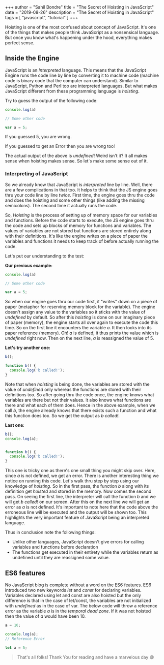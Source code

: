+++
author = "Sahil Bondre"
title = "The Secret of Hoisting in JavaScript"
date = "2019-08-26"
description = "The Secret of Hoisting in JavaScript"
tags = [
    "javascript",
    "tutorial"
]
+++

Hoisting is one of the most confused about concept of JavaScript. It's one of the things that makes people think JavaScript as a nonsensical language. But once you know what's happening under the hood, everything makes perfect sense.

## Inside the Engine

JavaScript is an _Interpreted_ language. This means that the JavaScript Engine runs the code line by line by converting it to machine code (machine code is binary code that the computer can understand). Similar to JavaScript, Python and Perl too are interpreted languages. But what makes JavaScript different from these programming language is _hoisting_.

Try to guess the output of the following code:

```javascript
console.log(a)

// Some other code

var a = 5;
```

If you guessed 5, you are wrong.

If you guessed to get an Error then you are wrong too!

The actual output of the above is _undefined_! Weird isn't it? It all makes sense when hoisting makes sense. So let's make some sense out of it.

### Interpreting of JavaScript

So we already know that JavaScript is _interpreted_ line by line. Well, there are a few complications in that too. It helps to think that the JS engine goes thru your code line by line _twice_. First time, the engine goes thru the code and does the hoisting and some other things (like adding the missing semicolons). The second time it actually runs the code.

So, _Hoisting_ is the process of setting up of memory space for our variables and functions. Before the code starts to execute, the JS engine goes thru the code and sets up blocks of memory for functions and variables. The values of variables are not stored but functions are stored entirely along with their definitions. It's like the engine writes on a piece of paper the variables and functions it needs to keep track of before actually running the code.

Let's put our understanding to the test:

**Our previous example:**

```javascript
console.log(a)

// Some other code

var a = 5;

```

So when our engine goes thru our code first, it "writes" down on a piece of paper (metaphor for reserving memory block for the variable). The engine doesn't assign any value to the variables so it sticks with the value of _undefined_ by default. So after this _hoisting_ is done on our imaginary piece of paper (memory), the engine starts all over again to execute the code this time. So on the first line it encounters the variable _a_. It then looks into its paper reference (memory). Oh! _a_ is defined, it thus prints the value which is _undefined_ right now. Then on the next line, _a_ is reassigned the value of 5.

**Let's try another one:**

```javascript
b();

function b() {
  console.log('b called!');
}
```

Note that when _hoisting_ is being done, the variables are stored with the value of _undefined_ only whereas the functions are stored with their definitions too. So after going thru the code once, the engine knows what variables are there but not their values. It also knows what functions are there and what each of them does. Hence in the above example, when we call _b_, the engine already knows that there exists such a function and what this function does too. So we get the output as _b called!_.

**Last one:**

```javascript
b();
console.log(a);


function b() {
  console.log('b called!');
}
```

This one is tricky one as there's one small thing you might skip over. Here, since _a_ is not defined, we get an error. There is another interesting thing we notice on running this code. Let's walk thru step by step using our knowledge of _hoisting_. So in the first pass, the function _b_ along with its definition get _hoisted_ and stored in the memory. Now comes the second pass. On seeing the first line, the interpreter will call the function _b_ and we will get _b called!_ on our screen. After this on the next line we will get an error as _a_ is not defined. It's important to note here that the code above the erroneous line will be executed and the output will be shown too. This highlights the very important feature of JavaScript being an interpreted language.

Thus in conclusion note the following things:

* Unlike other languages, JavaScript doesn't give errors for calling variables and functions before declaration
* The functions get executed in their entirety while the variables return as undefined until they are reassigned some value.

## ES6 features

No JavaScript blog is complete without a word on the ES6 features. ES6 introduced two new keywords _let_ and _const_ for declaring variables. Variables declared using let and const are also hoisted but the only difference is that in  the case of let/const, the variables are not initialized with _undefined_ as in the case of var. The below code will throw a reference error as the variable _a_ is in the _temporal dead zone_. If it was not hoisted then the value of _a_ would have been 10.

```javascript
a = 10;

console.log(a);
// Reference Error

let a = 5;
```

> That's all folks! Thank You for reading and have a marvelous day 😄
